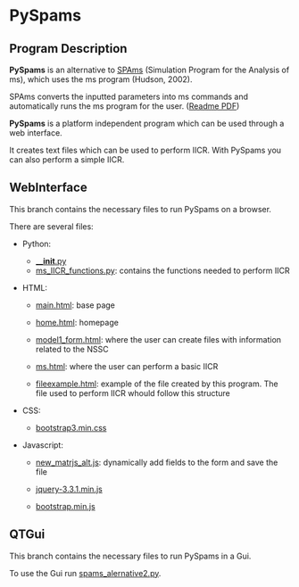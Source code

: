 # PySpams

## Program Description

**PySpams** is an alternative to [SPAms](http://compbio.igc.gulbenkian.pt/pcg/pcg_software.html) (Simulation Program for the Analysis of ms), which uses the ms program (Hudson, 2002).

SPAms converts the inputted parameters into ms commands and automatically runs the ms
program for the user. ([Readme PDF](http://compbio.igc.gulbenkian.pt/pcg/software/Readme.pdf))

**PySpams** is a platform independent program which can be used through a web interface.

It creates text files which can be used to perform IICR.
With PySpams you can also perform a simple IICR.


## WebInterface

This branch contains the necessary files to run PySpams on a browser.

There are several files:
* Python:
  * [______init____.py ](https://github.com/CarolinaPB/PySpams/blob/WebInterface/__init__.py)
  * [ms_IICR_functions.py](https://github.com/CarolinaPB/PySpams/blob/WebInterface/ms_IICR_functions.py): contains the functions needed to perform IICR


* HTML:

  * [main.html](https://github.com/CarolinaPB/PySpams/blob/WebInterface/templates/main.html): base page

  * [home.html](https://github.com/CarolinaPB/PySpams/blob/WebInterface/templates/home.html): homepage

  * [model1_form.html](https://github.com/CarolinaPB/PySpams/blob/WebInterface/templates/model1_form.html): where the user can create files with information related to the NSSC

  * [ms.html](https://github.com/CarolinaPB/PySpams/blob/WebInterface/templates/ms.html): where the user can perform a basic IICR
  * [fileexample.html](https://github.com/CarolinaPB/PySpams/blob/WebInterface/templates/fileexample.html): example of the file created by this program. The file used to perform IICR whould follow this structure


* CSS:

  * [bootstrap3.min.css](https://github.com/CarolinaPB/PySpams/blob/WebInterface/static/css/bootstrap3.min.css)


* Javascript:

  * [new_matrjs_alt.js](https://github.com/CarolinaPB/PySpams/blob/WebInterface/static/js/new_matrjs_alt.js): dynamically add fields to the form and save the file

  * [jquery-3.3.1.min.js](https://github.com/CarolinaPB/PySpams/blob/WebInterface/static/js/jquery-3.3.1.min.js)
  * [bootstrap.min.js](https://github.com/CarolinaPB/PySpams/blob/WebInterface/static/js/bootstrap.min.js)




## QTGui

This branch contains the necessary files to run PySpams in a Gui.

To use the Gui run [spams_alernative2.py](https://github.com/CarolinaPB/PySpams/blob/QtGui/spams_alternative2.py).
